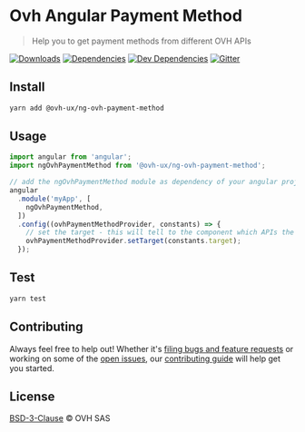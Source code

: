 # Ovh Angular Payment Method

> Help you to get payment methods from different OVH APIs

[![Downloads](https://badgen.net/npm/dt/@ovh-ux/ng-ovh-payment-method)](https://npmjs.com/package/@ovh-ux/ng-ovh-payment-method) [![Dependencies](https://badgen.net/david/dep/ovh-ux/ng-ovh-payment-method)](https://npmjs.com/package/@ovh-ux/ng-ovh-payment-method?activeTab=dependencies) [![Dev Dependencies](https://badgen.net/david/dev/ovh-ux/ng-ovh-payment-method)](https://npmjs.com/package/@ovh-ux/ng-ovh-payment-method?activeTab=dependencies) [![Gitter](https://badgen.net/badge/gitter/ovh-ux/blue?icon=gitter)](https://gitter.im/ovh/ux)

## Install

```sh
yarn add @ovh-ux/ng-ovh-payment-method
```

## Usage

```js
import angular from 'angular';
import ngOvhPaymentMethod from '@ovh-ux/ng-ovh-payment-method';

// add the ngOvhPaymentMethod module as dependency of your angular project
angular
  .module('myApp', [
    ngOvhPaymentMethod,
  ])
  .config((ovhPaymentMethodProvider, constants) => {
    // set the target - this will tell to the component which APIs the component needs to call
    ovhPaymentMethodProvider.setTarget(constants.target);
  });
```

## Test

```sh
yarn test
```

## Contributing

Always feel free to help out! Whether it's [filing bugs and feature requests](https://github.com/ovh-ux/ng-ovh-payment-method/issues/new) or working on some of the [open issues](https://github.com/ovh-ux/ng-ovh-payment-method/issues), our [contributing guide](CONTRIBUTING.md) will help get you started.

## License

[BSD-3-Clause](LICENSE) © OVH SAS
